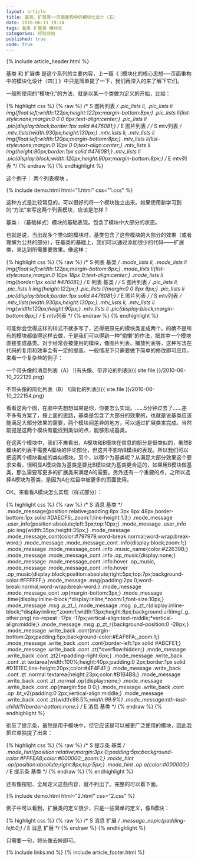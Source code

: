 ```yaml
---
layout: article
title: 基类、扩展类──页面重构中的模块化设计（五）
date: 2010-06-11 19:24
tags: 基类 扩展类 模块化
categories: 经验总结
published: true
code: true
---
```


{% include  article_header.html %}

基类 和 扩展类 是这个系列的主要内容，上一篇《 [模块化的核心思想──页面重构中的模块化设计（四）] 》中只是简单提了一下，我们再深入的来了解下它们。

一般所使用的“模块化”的方法，就是以某一个类做为定义的开始，比如：

{% highlight css %}
{% raw %}
/* S 图片列表 */
.pic_lists li,
.pic_lists li img{float:left;width:122px;height:122px;margin-bottom:8px;}
.pic_lists li{list-style:none;margin:0 0 0 6px;text-align:center;}
.pic_lists li .pic{display:block;border:1px solid #476081;}
/* E 图片列表 */
/* S mtv列表 */
.mtv_lists{width:930px;height:130px;}
.mtv_lists li,
.mtv_lists li img{float:left;width:120px;margin-bottom:8px;}
.mtv_lists li{list-style:none;margin:0 10px 0 0;text-align:center;}
.mtv_lists li img{height:90px;border:1px solid #476081;}
.mtv_lists li .pic{display:block;width:120px;height:90px;margin-bottom:8px;}
/* E mtv列表 */
{% endraw %}
{% endhighlight %}

这个例子： 两个列表模块 。

{% include demo.html html="1.html" css="1.css" %}

这种方式是比较常见的，可以很好的将一个模块独立出来。如果使用新学习到的“方法”来写这两个列表模块，应该是怎样？

基类
: （基础样式）模块的基础表现。包含了模块中大部分的状态。

也就是说，当出现多个类似的模块时，基类包含了这些模块的大部分的效果（或者理解为公共的部分），在基类的基础上，我们可以通过添加很少的代码——扩展类，来达到所需要要效果。像这样：

{% highlight css %}
{% raw %}
/* S 列表 基类 */
.mode_lists li,
.mode_lists li img{float:left;width:122px;margin-bottom:8px;}
.mode_lists li{list-style:none;margin:0 10px 18px 0;text-align:center;}
.mode_lists li img{border:1px solid #476081;}
/* E 列表 基类 */
/* S 图片列表 */
.pic_lists li,
.pic_lists li img{height:122px;}
.pic_lists li{margin:0 0 8px 6px;}
.pic_lists li .pic{display:block;border:1px solid #476081;}
/* E 图片列表 */
/* S mtv列表 */
.mtv_lists{width:930px;height:130px;}
.mtv_lists li,
.mtv_lists li img{width:120px;height:90px;}
.mtv_lists li .pic{display:block;margin-bottom:8px;}
/* E mtv列表 */
{% endraw %}
{% endhighlight %}

可能你会觉得这样的样式不就多写了，还得把原先的模块类变成两个。的确不是所有的模块都值得这样去做，于是我们可以得到一种“偷懒”的作法，把其中一个模块直接变成基类。对于经常会被使用的模块，像图片列表、播放列表等，这种写法在代码的复用和效率会有一定的提高。一般情况下只需要做下简单的修改即可应用，来看一个复杂些的例子：

一个带头像的消息列表（A）
![有头像、带评论的列表]({{ site.file }}/2010-06-10_222129.png)

不带头像的简化列表（B）
![简化的列表]({{ site.file }}/2010-06-10_222154.png)

看看这两个图，在脑中先想想如果是你，你要怎么实现。……5分钟过去了……差不多有方案了，按上面的思路，基类是包含了大部分的效果的，也就是说基类应该能满足大部分效果的需要，两个模块间差异的地方，可以通过扩展类来完成。当然前提是这两个模块有能找到类似的点，能够形成基类。

在这两个模块中，我们不难看出，A模块和B模块在信息的部分是很类似的，虽然B模块的列表不需要A模块的评论部分，但这并不影响B模块的表现。所以我们可以把这两个模块看成的类似模块。另个，以哪个为基类呢？从满足大部分效果这个要求来看，很明显A模块做为基类是要比B模块做为基类更合适的，如果用B模块做基类，那么需要写更多的扩展类来满足A的需要。另外还有一个重要的点，之所以选择A模块为基类，是因为A在栏目中被更多的页面使用。

OK，来看看A模块怎么实现（样式部分）：

{% highlight css %}
{% raw %}
/* S 消息 基类 */
.mode_message{position:relative;padding:8px 3px 8px 48px;border-bottom:1px solid #DAECF6;_zoom:1;line-height:1.3;}
.mode_message .user_info{position:absolute;left:3px;top:10px;}
.mode_message .user_info .pic img{width:35px;height:35px;}
.mode_message .mode_message_cont{color:#797979;word-break:normal;word-wrap:break-word;}
.mode_message .mode_message_cont .info{display:block;zoom:1;}
.mode_message .mode_message_cont .info .music_name{color:#22639B;}
.mode_message .mode_message_cont .info .op_music{display:none;}
.mode_message .mode_message_cont .info:hover .op_music,
.mode_message .mode_message_cont .info.hover .op_music{display:block;position:absolute;right:5px;top:7px;background-color:#FFFFFF;}
.mode_message .msg{padding:2px 0;word-break:normal;word-wrap:break-word;}
.mode_message .mode_message_cont .op{margin-bottom:3px;}
.mode_message .time{display:inline-block;*display:inline;*zoom:1;font-size:10px;}
.mode_message .msg .p_zt_l,.mode_message .msg .p_zt_r{display:inline-block;*display:inline;*zoom:1;width:13px;height:8px;background:url(img/_g_other.png) no-repeat -17px -17px;vertical-align:text-middle;*vertical-align:middle;}
.mode_message .msg .p_zt_r{background-position:0 -28px;}
.mode_message .write_back .cont{margin-bottom:2px;padding:5px;background-color:#EAF6FA;_zoom:1;}
.mode_message .write_back .cont .cont{border-left:1px solid #ABCFE1;}
.mode_message .write_back .cont .zt{*overflow:hidden;}
.mode_message .write_back .cont .zt2{*padding-right:6px;}
.mode_message .write_back .cont .zt textarea{width:100%;height:40px;padding:0 2px;border:1px solid #D1E1EC;line-height:20px;color:#4F4F4F;}
.mode_message .write_back .cont .zt .normal textarea{height:23px;color:#B1B4B8;}
.mode_message .write_back .cont .zt .normal .op{display:none;}
.mode_message .write_back .cont .op{margin:5px 0 0;}
.mode_message .write_back .cont .op .bt_v2{padding:0 2px;vertical-align:middle;}
.mode_message .write_back .cont .zt{width:98.5%;*width:99.9%}
.mode_message:nth-last-child(1){border-bottom:none;}
/* E 消息 基类 */
{% endraw %}
{% endhighlight %}

别忘了提示条，虽然是用于模块中，但它应该是可以被更广泛使用的模块，因此我把它单独提了出来：

{% highlight css %}
{% raw %}
/* S 提示条 基类 */
.mode_hint{position:relative;margin:3px 0;padding:5px;background-color:#FFFEAB;color:#000000;_zoom:1;}
.mode_hint .op{position:absolute;right:8px;top:5px;}
.mode_hint .op a{color:#000000;}
/* E 提示条 基类 */
{% endraw %}
{% endhighlight %}

还有像按钮、全局定义这些内容，就不列出了。完整的可以看下面。

{% include demo.html html="2.html" css="2.css" %}

例子中可以看到，扩展类的定义很少，只是一些简单的定义，像B模块：

{% highlight css %}
{% raw %}
/* S 消息 扩展 */
.message_nopic{padding-left:0;}
/* E 消息 扩展 */
{% endraw %}
{% endhighlight %}

只需要一句，将头像去掉即可。

{% include links.md %}
{% include article_footer.html %}
